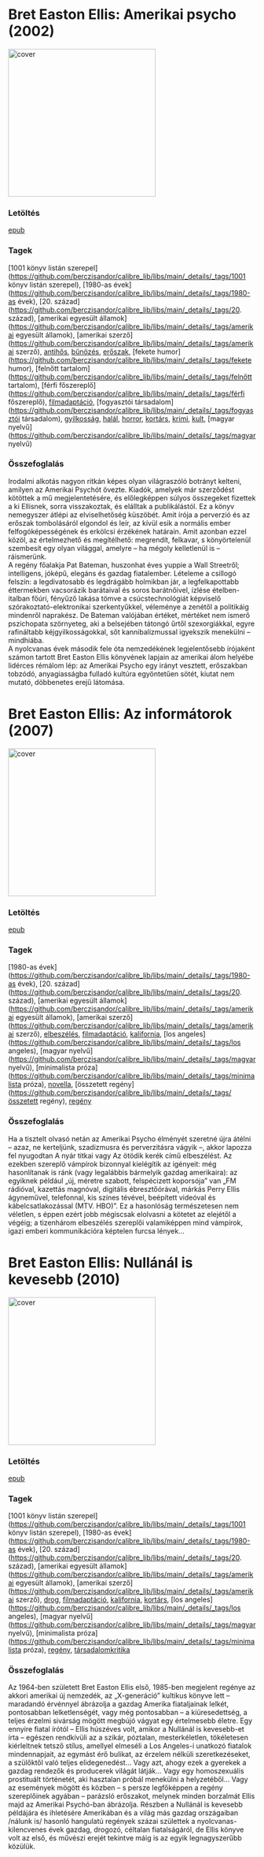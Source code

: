 # <a name="id_1446">Bret Easton Ellis: Amerikai psycho (2002)</a>
<img src="https://github.com/BercziSandor/calibre_lib/raw/main/libs/main/Bret%20Easton%20Ellis/Amerikai%20Psycho%20%281446%29/cover.jpg" alt="cover" width="300"/>

### Letöltés
[epub](https://github.com/BercziSandor/calibre_lib/raw/main/libs/main/Bret%20Easton%20Ellis/Amerikai%20Psycho%20%281446%29/Amerikai%20psycho%20-%20Bret%20Easton%20Ellis.epub)

### Tagek
[1001 könyv listán szerepel](https://github.com/berczisandor/calibre_lib/libs/main/_details/_tags/1001 könyv listán szerepel), [1980-as évek](https://github.com/berczisandor/calibre_lib/libs/main/_details/_tags/1980-as évek), [20. század](https://github.com/berczisandor/calibre_lib/libs/main/_details/_tags/20. század), [amerikai egyesült államok](https://github.com/berczisandor/calibre_lib/libs/main/_details/_tags/amerikai egyesült államok), [amerikai szerző](https://github.com/berczisandor/calibre_lib/libs/main/_details/_tags/amerikai szerző), [antihős](https://github.com/berczisandor/calibre_lib/libs/main/_details/_tags/antihős), [bűnözés](https://github.com/berczisandor/calibre_lib/libs/main/_details/_tags/bűnözés), [erőszak](https://github.com/berczisandor/calibre_lib/libs/main/_details/_tags/erőszak), [fekete humor](https://github.com/berczisandor/calibre_lib/libs/main/_details/_tags/fekete humor), [felnőtt tartalom](https://github.com/berczisandor/calibre_lib/libs/main/_details/_tags/felnőtt tartalom), [férfi főszereplő](https://github.com/berczisandor/calibre_lib/libs/main/_details/_tags/férfi főszereplő), [filmadaptáció](https://github.com/berczisandor/calibre_lib/libs/main/_details/_tags/filmadaptáció), [fogyasztói társadalom](https://github.com/berczisandor/calibre_lib/libs/main/_details/_tags/fogyasztói társadalom), [gyilkosság](https://github.com/berczisandor/calibre_lib/libs/main/_details/_tags/gyilkosság), [halál](https://github.com/berczisandor/calibre_lib/libs/main/_details/_tags/halál), [horror](https://github.com/berczisandor/calibre_lib/libs/main/_details/_tags/horror), [kortárs](https://github.com/berczisandor/calibre_lib/libs/main/_details/_tags/kortárs), [krimi](https://github.com/berczisandor/calibre_lib/libs/main/_details/_tags/krimi), [kult](https://github.com/berczisandor/calibre_lib/libs/main/_details/_tags/kult), [magyar nyelvű](https://github.com/berczisandor/calibre_lib/libs/main/_details/_tags/magyar nyelvű)

### Összefoglalás
<div>
<p>Irodalmi ​alkotás nagyon ritkán képes olyan világraszóló botrányt kelteni, amilyen az Amerikai Psychót övezte. Kiadók, amelyek már szerződést kötöttek a mű megjelentetésére, és előlegképpen súlyos összegeket fizettek a ki Ellisnek, sorra visszakoztak, és elálltak a publikálástól. Ez a könyv nemegyszer átlépi az elviselhetőség küszöbét. Amit írója a perverzió és az erőszak tombolásáról elgondol és leír, az kívül esik a normális ember felfogóképességének és erkölcsi érzékének határain. Amit azonban ezzel közöl, az értelmezhető és megítélhető: megrendít, felkavar, s könyörtelenül szembesít egy olyan világgal, amelyre – ha mégoly kelletlenül is – ráismerünk.<br>A regény főalakja Pat Bateman, huszonhat éves yuppie a Wall Streetről; intelligens, jóképű, elegáns és gazdag fiatalember. Lételeme a csillogó felszín: a legdivatosabb és legdrágább holmikban jár, a legfelkapottabb éttermekben vacsorázik barátaival és soros barátnőivel, ízlése ételben-italban főúri, fényűző lakása tömve a csúcstechnológiát képviselő szórakoztató-elektronikai szerkentyűkkel, véleménye a zenétől a politikáig mindenről naprakész. De Bateman valójában értéket, mértéket nem ismerő pszichopata szörnyeteg, aki a belsejében tátongó űrtől szexorgiákkal, egyre rafináltabb kéjgyilkosságokkal, sőt kannibalizmussal igyekszik menekülni – mindhiába.<br>A nyolcvanas évek második fele óta nemzedékének legjelentősebb írójaként számon tartott Bret Easton Ellis könyvének lapjain az amerikai álom helyébe lidérces rémálom lép: az Amerikai Psycho egy irányt vesztett, erőszakban tobzódó, anyagiasságba fulladó kultúra egyöntetűen sötét, kiutat nem mutató, döbbenetes erejű látomása.</p></div>


# <a name="id_1447">Bret Easton Ellis: Az informátorok (2007)</a>
<img src="https://github.com/BercziSandor/calibre_lib/raw/main/libs/main/Bret%20Easton%20Ellis/Az%20informatorok%20%281447%29/cover.jpg" alt="cover" width="300"/>

### Letöltés
[epub](https://github.com/BercziSandor/calibre_lib/raw/main/libs/main/Bret%20Easton%20Ellis/Az%20informatorok%20%281447%29/Az%20informatorok%20-%20Bret%20Easton%20Ellis.epub)

### Tagek
[1980-as évek](https://github.com/berczisandor/calibre_lib/libs/main/_details/_tags/1980-as évek), [20. század](https://github.com/berczisandor/calibre_lib/libs/main/_details/_tags/20. század), [amerikai egyesült államok](https://github.com/berczisandor/calibre_lib/libs/main/_details/_tags/amerikai egyesült államok), [amerikai szerző](https://github.com/berczisandor/calibre_lib/libs/main/_details/_tags/amerikai szerző), [elbeszélés](https://github.com/berczisandor/calibre_lib/libs/main/_details/_tags/elbeszélés), [filmadaptáció](https://github.com/berczisandor/calibre_lib/libs/main/_details/_tags/filmadaptáció), [kalifornia](https://github.com/berczisandor/calibre_lib/libs/main/_details/_tags/kalifornia), [los angeles](https://github.com/berczisandor/calibre_lib/libs/main/_details/_tags/los angeles), [magyar nyelvű](https://github.com/berczisandor/calibre_lib/libs/main/_details/_tags/magyar nyelvű), [minimalista próza](https://github.com/berczisandor/calibre_lib/libs/main/_details/_tags/minimalista próza), [novella](https://github.com/berczisandor/calibre_lib/libs/main/_details/_tags/novella), [összetett regény](https://github.com/berczisandor/calibre_lib/libs/main/_details/_tags/összetett regény), [regény](https://github.com/berczisandor/calibre_lib/libs/main/_details/_tags/regény)

### Összefoglalás
<div>
<p>Ha a tisztelt olvasó netán az Amerikai Psycho élményét szeretné újra átélni – azaz, ne kerteljünk, szadizmusra és perverzitásra vágyik –, akkor lapozza fel nyugodtan A nyár titkai vagy Az ötödik kerék című elbeszélést. Az ezekben szereplő vámpírok bizonnyal kielégítik az igényeit: még hasonlítanak is ránk (vagy legalábbis bármelyik gazdag amerikaira): az egyiknek például „új, méretre szabott, felspécizett koporsója” van „FM rádióval, kazettás magnóval, digitális ébresztőórával, márkás Perry Ellis ágyneművel, telefonnal, kis színes tévével, beépített videóval és kábelcsatlakozással (MTV. HBO)”. Ez a hasonlóság természetesen nem véletlen, s éppen ezért jobb mégiscsak elolvasni a kötetet az elejétől a végéig; a tizenhárom elbeszélés szereplői valamiképpen mind vámpírok, igazi emberi kommunikációra képtelen furcsa lények…</p></div>


# <a name="id_1273">Bret Easton Ellis: Nullánál is kevesebb (2010)</a>
<img src="https://github.com/BercziSandor/calibre_lib/raw/main/libs/main/Bret%20Easton%20Ellis/Nullanal%20is%20kevesebb%20%281273%29/cover.jpg" alt="cover" width="300"/>

### Letöltés
[epub](https://github.com/BercziSandor/calibre_lib/raw/main/libs/main/Bret%20Easton%20Ellis/Nullanal%20is%20kevesebb%20%281273%29/Nullanal%20is%20kevesebb%20-%20Bret%20Easton%20Ellis.epub)

### Tagek
[1001 könyv listán szerepel](https://github.com/berczisandor/calibre_lib/libs/main/_details/_tags/1001 könyv listán szerepel), [1980-as évek](https://github.com/berczisandor/calibre_lib/libs/main/_details/_tags/1980-as évek), [20. század](https://github.com/berczisandor/calibre_lib/libs/main/_details/_tags/20. század), [amerikai egyesült államok](https://github.com/berczisandor/calibre_lib/libs/main/_details/_tags/amerikai egyesült államok), [amerikai szerző](https://github.com/berczisandor/calibre_lib/libs/main/_details/_tags/amerikai szerző), [drog](https://github.com/berczisandor/calibre_lib/libs/main/_details/_tags/drog), [filmadaptáció](https://github.com/berczisandor/calibre_lib/libs/main/_details/_tags/filmadaptáció), [kalifornia](https://github.com/berczisandor/calibre_lib/libs/main/_details/_tags/kalifornia), [kortárs](https://github.com/berczisandor/calibre_lib/libs/main/_details/_tags/kortárs), [los angeles](https://github.com/berczisandor/calibre_lib/libs/main/_details/_tags/los angeles), [magyar nyelvű](https://github.com/berczisandor/calibre_lib/libs/main/_details/_tags/magyar nyelvű), [minimalista próza](https://github.com/berczisandor/calibre_lib/libs/main/_details/_tags/minimalista próza), [regény](https://github.com/berczisandor/calibre_lib/libs/main/_details/_tags/regény), [társadalomkritika](https://github.com/berczisandor/calibre_lib/libs/main/_details/_tags/társadalomkritika)

### Összefoglalás
<div>
<p>Az ​1964-ben született Bret Easton Ellis első, 1985-ben megjelent regénye az akkori amerikai új nemzedék, az „X-generáció” kultikus könyve lett – maradandó érvénnyel ábrázolja a gazdag Amerika fiataljainak lelkét, pontosabban lelketlenségét, vagy még pontosabban – a kiüresedettség, a teljes érzelmi sivárság mögött megbújó vágyat egy értelmesebb életre. Egy ennyire fiatal írótól – Ellis húszéves volt, amikor a Nullánál is kevesebb-et írta – egészen rendkívüli az a szikár, póztalan, mesterkéletlen, tökéletesen kiérleltnek tetsző stílus, amellyel elmeséli a Los Angeles-i unatkozó fiatalok mindennapjait, az egymást érő bulikat, az érzelem nélküli szeretkezéseket, a szülőktől való teljes elidegenedést… Vagy azt, ahogy ezek a gyerekek a gazdag rendezők és producerek világát látják… Vagy egy homoszexuális prostituált történetét, aki hasztalan próbál menekülni a helyzetéből… Vagy az események mögött és közben – s persze legfőképpen a regény szereplőinek agyában – parázsló erőszakot, melynek minden borzalmát Ellis majd az Amerikai Psychó-ban ábrázolja. Részben a Nullánál is kevesebb példájára és ihletésére Amerikában és a világ más gazdag országaiban /nálunk is/ hasonló hangulatú regények százai születtek a nyolcvanas-kilencvenes évek gazdag, drogozó, céltalan fiatalságáról, de Ellis könyve volt az első, és művészi erejét tekintve máig is az egyik legnagyszerűbb közülük.</p></div>


